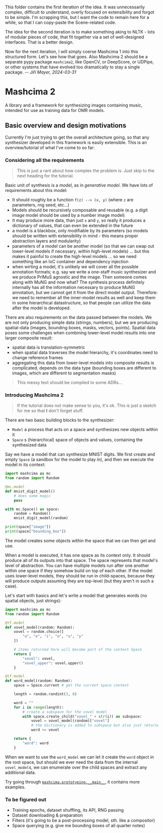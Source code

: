 This folder contains the first iteration of the idea. It was unnecessarily complex, difficult to understand, overly focused on extensibility and forgot to be simple. I'm scrapping this, but I want the code to remain here for a while, so that I can copy-paste the Scene-related code.

The idea for the second iteration is to make something aking to NLTK - lots of modular pieces of code, that fit together via a set of well-designed interfaces. That is a better design.

Now for the next iteration, I will simply coerse Mashcima 1 into this structured form. Let's see how that goes. Also Mashcima 2 should be a separate pypy package `mashcima2`, like OpenCV, or DeepScore, or UDPipe, or other systems that have evolved too dramatically to stay a single package. *-- Jiří Mayer, 2024-03-31*


# Mashcima 2

A library and a framework for synthesizing images containing music, intended for use as training data for OMR models.


## Basic overview and design motivations

Currently I'm just trying to get the overall architecture going, so that any synthesizer developed in this framework is easily extensible. This is an overview/tutorial of what I've come to so far:


### Considering all the requirements

> This is just a rant about how complex the problem is. Just skip to the next heading for the tutorial.

Basic unit of synthesis is a *model*, as in *generative model*. We have lots of requirements about this model:

- It should roughly be a function `f(z) --> (x, y)` (where `z` are parameters, rng seed, etc...)
- Models should be recursively composable and reusable (e.g. a digit image model should be used by a number image model)
- It may produce more data, than just `x` and `y`, so really it produces a dictionary of values, that can even be extended in the future
- a model is a blackbox, only modifiable by its parameters (so models should be written with extensibility in mind - this means proper abstraction layers and modularity)
- parameters of a model can be another model (so that we can swap out lower-level models if necessary, within high-level models) ... but this makes it painful to create the high-level models ... so we need something like an IoC container and dependency injection
- when wirting a model, it's unlikely we will cover all the possible annotation formats; e.g. say we write a one-staff music synthesizer and we produce PrIMuS agnostic and the image. Then someone comes along with MuNG and now what? The synthesis process definitely internally has all the information necessary to produce MuNG annotation, but we cannot get it from the direct model output. Therefore: we need to remember all the inner-model results as well and keep them in some hierarchical datastructure, so that people can utilize the data after the model is developed.

There are also requirements on the data passed between the models. We are not only producing simple data (strings, numbers), but we are producing spatial-data (images, bounding boxes, masks, vectors, points). Spatial data poses some challenges when combining lower-level model results into one larger composite result:

- spatial data is translation-symmetric
- when spatial data traverses the model hierarchy, it's coordinates need to change reference frames
- aggregating this data from lower-level models into composite results is complicated, depends on the data type (bounding boxes are different to images, which are different to segmentation masks)

> This messy text should be compiled to some ADRs...


### Introducing Mashcima 2

> If the tutorial does not make sense to you, it's ok. This is just a sketch for me so that **I** don't forget stuff.

There are two basic building blocks to the synthesizer:

- `Model` a process that acts on a space and synthesizes new objects within it
- `Space` s (hierarchical) space of objects and values, containing the synthesized data

Say we have a model that can synthesize MNIST digits. We first create and empty `Space` (a sandbox for the model to play in), and then we execute the model in its context:

```py
import mashcima as mc
from random import Random

@mc.model
def mnist_digit_model()
    # does some magic
    pass

with mc.Space() as space:
    random = Random()
    mnist_digit_model(random)

print(space["image"])
print(space["bounding_box"])
```

The model creates some objects within the space that we can then get and use.

When a model is executed, it has one space as its context only. It should produce all of its outputs into that space. The space represents that model's level of abstraction. You can have multiple models run after one another within one space if they somehow build on top of each other. If the model uses lower-level models, they should be run in child-spaces, because they will produce outputs assuming they are top-level (but they aren't in such a case).

Let's start with basics and let's write a model that generates words (no spatial objects, just strings):

```py
import mashcima as mc
from random import Random

@tf.model
def vovel_model(random: Random):
    vovel = random.choice([
        "a", "e", "i", "o", "u", "y"
    ])

    # items returned here will become part of the context Space
    return {
        "vovel": vovel,
        "vovel_upper": vovel.upper()
    }

@tf.model
def word_model(random: Random):
    space = Space.current # get the current space context

    length = random.randint(3, 8)

    word = ""
    for i in range(length):
        # create a subspace for the vovel model
        with space.create_child("vovel_" + str(i)) as subspace:
            vovel = vovel_model(random)["vovel"]
            # the dictionary is added to subspace but also just returned
            word += vovel

    return {
        "word": word
    }
```

When we want to use the `word_model` we can let it create the `word` object in the root space, but should we ever need the data from the internal `vovel_model`s, we can enumerate over the child spaces and extract any additional data.

Try going through [`mashcima.prototyping.__main__`](mashcima/prototyping/__main__.py), it contains more examples.


### To be figured out

- Training epochs, dataset shuffling, its API, RNG passing
- Dataset downloading & preparation
- Filters (it's going to be a post-processing model, sth. like a compositor)
- Space querying (e.g. give me bounding boxes of all quarter notes)
